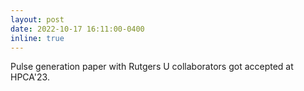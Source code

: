 ```yaml
---
layout: post
date: 2022-10-17 16:11:00-0400
inline: true
---
```


Pulse generation paper with Rutgers U collaborators got accepted at HPCA'23.
